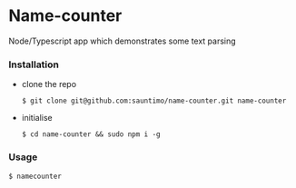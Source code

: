 # Name-counter
Node/Typescript app which demonstrates some text parsing

### Installation

- clone the repo
  ```
  $ git clone git@github.com:sauntimo/name-counter.git name-counter
  ```
  
- initialise
  ```
  $ cd name-counter && sudo npm i -g 
  ```

### Usage

```
$ namecounter
```
